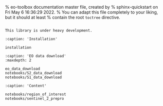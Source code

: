 % eo-toolbox documentation master file, created by
% sphinx-quickstart on Fri May  6 16:36:29 2022.
% You can adapt this file completely to your liking, but it should at least
% contain the root `toctree` directive.


```{include} ../../README.md
```

```{warning}
This library is under heavy development.
```

```{toctree}
:caption: 'Installation'

installation

:caption: 'EO data download'
:maxdepth: 2

eo_data_download
notebooks/S2_data_download
notebooks/S1_data_download

:caption: 'Content'

notebooks/region_of_interest
notebooks/sentinel_2_prepro
```
